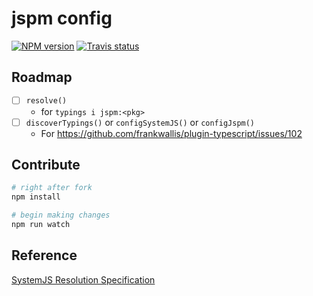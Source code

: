 # jspm config

[![NPM version][npm-image]][npm-url]
[![Travis status][travis-image]][travis-url]

## Roadmap

- [ ] `resolve()`
  - for `typings i jspm:<pkg>`
- [ ] `discoverTypings()` or `configSystemJS()` or `configJspm()`
  - For <https://github.com/frankwallis/plugin-typescript/issues/102>

## Contribute

```sh
# right after fork
npm install

# begin making changes
npm run watch

```

## Reference

[SystemJS Resolution Specification](https://github.com/systemjs/systemjs/blob/599d89cbe9f4fb39a39f6c52b619cbd1f1da6ffc/docs/resolution-algorithm.md#resolution-specification)

[npm-image]: https://img.shields.io/npm/v/typings-core.svg?style=flat
[npm-url]: https://npmjs.org/package/typings-core
[travis-image]: https://travis-ci.org/unional/jspm-config.svg?branch=master
[travis-url]: https://travis-ci.org/unional/jspm-config
